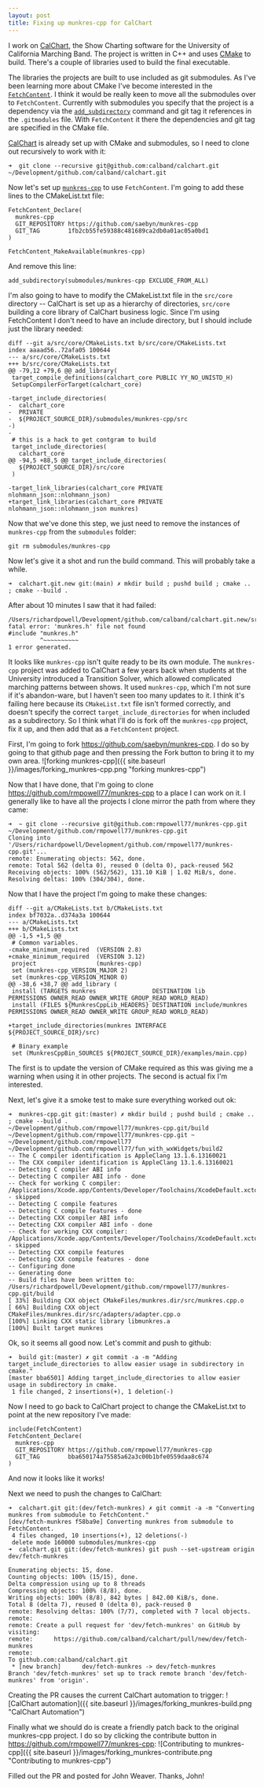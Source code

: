 ```yaml
---
layout: post
title: Fixing up munkres-cpp for CalChart
---
```


I work on [CalChart](https://github.com/calband/calchart), the Show Charting software for the University of California Marching Band.  The project is written in C++ and uses [CMake](https://cmake.org) to build.  There's a couple of libraries used to build the final executable.

The libraries the projects are built to use included as git submodules.  As I've been learning more about CMake I've become interested in the [`FetchContent`](https://cmake.org/cmake/help/latest/module/FetchContent.html).  I think it would be really keen to move all the submodules over to `FetchContent`.  Currently with submodules you specify that the project is a dependency via the [`add_subdirectory`](https://cmake.org/cmake/help/latest/command/add_subdirectory.html) command and git tag it references in the `.gitmodules` file.  With `FetchContent` it  there the dependencies and git tag are specified in the CMake file.

[CalChart](https://github.com/calband/calchart) is already set up with CMake and submodules, so I need to clone out recursively to work with it:

```
➜  git clone --recursive git@github.com:calband/calchart.git ~/Development/github.com/calband/calchart.git
```

Now let's set up [`munkres-cpp`](https://github.com/saebyn/munkres-cpp) to use `FetchContent`.  I'm going to add these lines to the CMakeList.txt file:

```
FetchContent_Declare(
  munkres-cpp
  GIT_REPOSITORY https://github.com/saebyn/munkres-cpp
  GIT_TAG        1fb2cb55fe59388c481689ca2db0a01ac05a0bd1
)

FetchContent_MakeAvailable(munkres-cpp)
```

And remove this line:

```
add_subdirectory(submodules/munkres-cpp EXCLUDE_FROM_ALL)
```

I'm also going to have to modify the CMakeList.txt file in the `src/core` directory -- CalChart is set up as a hierarchy of directories, `src/core` building a core library of CalChart business logic.  Since I'm using FetchContent I don't need to have an include directory, but I should include just the library needed:

```
diff --git a/src/core/CMakeLists.txt b/src/core/CMakeLists.txt
index aaaad56..72afa05 100644
--- a/src/core/CMakeLists.txt
+++ b/src/core/CMakeLists.txt
@@ -79,12 +79,6 @@ add_library(
 target_compile_definitions(calchart_core PUBLIC YY_NO_UNISTD_H)
 SetupCompilerForTarget(calchart_core)
 
-target_include_directories(
-  calchart_core
-  PRIVATE
-  ${PROJECT_SOURCE_DIR}/submodules/munkres-cpp/src
-)
-
 # this is a hack to get contgram to build
 target_include_directories(
   calchart_core
@@ -94,5 +88,5 @@ target_include_directories(
   ${PROJECT_SOURCE_DIR}/src/core
 )
 
-target_link_libraries(calchart_core PRIVATE nlohmann_json::nlohmann_json)
+target_link_libraries(calchart_core PRIVATE nlohmann_json::nlohmann_json munkres)
```
 


Now that we've done this step, we just need to remove the instances of `munkres-cpp` from the `submodules` folder:

```
git rm submodules/munkres-cpp 
```


Now let's give it a shot and run the build command.  This will probably take a while.

```
➜  calchart.git.new git:(main) ✗ mkdir build ; pushd build ; cmake .. ; cmake --build .
```

After about 10 minutes I saw that it had failed:

```
/Users/richardpowell/Development/github.com/calband/calchart.git.new/src/core/e7_transition_solver.cpp:16:10: fatal error: 'munkres.h' file not found
#include "munkres.h"
         ^~~~~~~~~~~
1 error generated.
```

It looks like `munkres-cpp` isn't quite ready to be its own module.  The `munkres-cpp` project was added to CalChart a few years back when students at the University introduced a Transition Solver, which allowed complicated marching patterns between shows.  It used `munkres-cpp`, which I'm not sure if it's abandon-ware, but I haven't seen too many updates to it.  I think it's failing here because its `CMakeList.txt` file isn't formed correctly, and doesn't specify the correct `target_include_directories` for when included as a subdirectory.  So I think what I'll do is fork off the `munkres-cpp` project, fix it up, and then add that as a `FetchContent` project.

First, I'm going to fork <https://github.com/saebyn/munkres-cpp>.  I do so by going to that github page and then pressing the Fork button to bring it to my own area. 
![forking munkres-cpp]({{ site.baseurl }}/images/forking_munkres-cpp.png "forking munkres-cpp")

Now that I have done, that I'm going to clone <https://github.com/rmpowell77/munkres-cpp> to a place I can work on it.  I generally like to have all the projects I clone mirror the path from where they came:

```
➜  ~ git clone --recursive git@github.com:rmpowell77/munkres-cpp.git ~/Development/github.com/rmpowell77/munkres-cpp.git
Cloning into '/Users/richardpowell/Development/github.com/rmpowell77/munkres-cpp.git'...
remote: Enumerating objects: 562, done.
remote: Total 562 (delta 0), reused 0 (delta 0), pack-reused 562
Receiving objects: 100% (562/562), 131.10 KiB | 1.02 MiB/s, done.
Resolving deltas: 100% (304/304), done.
```

Now that I have the project I'm going to make these changes:

```
diff --git a/CMakeLists.txt b/CMakeLists.txt
index bf7032a..d374a3a 100644
--- a/CMakeLists.txt
+++ b/CMakeLists.txt
@@ -1,5 +1,5 @@
 # Common variables.
-cmake_minimum_required  (VERSION 2.8)
+cmake_minimum_required  (VERSION 3.12)
 project                 (munkres-cpp)
 set (munkres-cpp_VERSION_MAJOR 2)
 set (munkres-cpp_VERSION_MINOR 0)
@@ -38,6 +38,7 @@ add_library (
 install (TARGETS munkres                DESTINATION lib     PERMISSIONS OWNER_READ OWNER_WRITE GROUP_READ WORLD_READ)
 install (FILES ${MunkresCppLib_HEADERS} DESTINATION include/munkres PERMISSIONS OWNER_READ OWNER_WRITE GROUP_READ WORLD_READ)
 
+target_include_directories(munkres INTERFACE ${PROJECT_SOURCE_DIR}/src)
 
 # Binary example
 set (MunkresCppBin_SOURCES ${PROJECT_SOURCE_DIR}/examples/main.cpp)
```

The first is to update the version of CMake required as this was giving me a warning when using it in other projects.  The second is actual fix I'm interested.

Next, let's give it a smoke test to make sure everything worked out ok:

```
➜  munkres-cpp.git git:(master) ✗ mkdir build ; pushd build ; cmake .. ; cmake --build .
~/Development/github.com/rmpowell77/munkres-cpp.git/build ~/Development/github.com/rmpowell77/munkres-cpp.git ~ ~/Development/github.com/rmpowell77 ~/Development/github.com/rmpowell77/fun_with_wxWidgets/build2
-- The C compiler identification is AppleClang 13.1.6.13160021
-- The CXX compiler identification is AppleClang 13.1.6.13160021
-- Detecting C compiler ABI info
-- Detecting C compiler ABI info - done
-- Check for working C compiler: /Applications/Xcode.app/Contents/Developer/Toolchains/XcodeDefault.xctoolchain/usr/bin/cc - skipped
-- Detecting C compile features
-- Detecting C compile features - done
-- Detecting CXX compiler ABI info
-- Detecting CXX compiler ABI info - done
-- Check for working CXX compiler: /Applications/Xcode.app/Contents/Developer/Toolchains/XcodeDefault.xctoolchain/usr/bin/c++ - skipped
-- Detecting CXX compile features
-- Detecting CXX compile features - done
-- Configuring done
-- Generating done
-- Build files have been written to: /Users/richardpowell/Development/github.com/rmpowell77/munkres-cpp.git/build
[ 33%] Building CXX object CMakeFiles/munkres.dir/src/munkres.cpp.o
[ 66%] Building CXX object CMakeFiles/munkres.dir/src/adapters/adapter.cpp.o
[100%] Linking CXX static library libmunkres.a
[100%] Built target munkres
```

Ok, so it seems all good now.  Let's commit and push to github:

```
➜  build git:(master) ✗ git commit -a -m "Adding target_include_directories to allow easier usage in subdirectory in cmake."   
[master bba6501] Adding target_include_directories to allow easier usage in subdirectory in cmake.
 1 file changed, 2 insertions(+), 1 deletion(-)
```

Now I need to go back to CalChart project to change the CMakeList.txt to point at the new repository I've made:

```
include(FetchContent)
FetchContent_Declare(
  munkres-cpp
  GIT_REPOSITORY https://github.com/rmpowell77/munkres-cpp
  GIT_TAG        bba650174a75585a62a3c00b1bfe0559daa8c674
)
```

And now it looks like it works!  

Next we need to push the changes to CalChart:

```
➜  calchart.git git:(dev/fetch-munkres) ✗ git commit -a -m "Converting munkres from submodule to FetchContent."
[dev/fetch-munkres f58ba9e] Converting munkres from submodule to FetchContent.
 4 files changed, 10 insertions(+), 12 deletions(-)
 delete mode 160000 submodules/munkres-cpp
➜  calchart.git git:(dev/fetch-munkres) git push --set-upstream origin dev/fetch-munkres

Enumerating objects: 15, done.
Counting objects: 100% (15/15), done.
Delta compression using up to 8 threads
Compressing objects: 100% (8/8), done.
Writing objects: 100% (8/8), 842 bytes | 842.00 KiB/s, done.
Total 8 (delta 7), reused 0 (delta 0), pack-reused 0
remote: Resolving deltas: 100% (7/7), completed with 7 local objects.
remote: 
remote: Create a pull request for 'dev/fetch-munkres' on GitHub by visiting:
remote:      https://github.com/calband/calchart/pull/new/dev/fetch-munkres
remote: 
To github.com:calband/calchart.git
 * [new branch]      dev/fetch-munkres -> dev/fetch-munkres
Branch 'dev/fetch-munkres' set up to track remote branch 'dev/fetch-munkres' from 'origin'.
```

Creating the PR causes the current CalChart automation to trigger: 
![CalChart automation]({{ site.baseurl }}/images/forking_munkres-build.png "CalChart Automation")

Finally what we should do is create a friendly patch back to the original munkres-cpp project.  I do so by clicking the contribute button in <https://github.com/rmpowell77/munkres-cpp>:
![Contributing to munkres-cpp]({{ site.baseurl }}/images/forking_munkres-contribute.png "Contributing to munkres-cpp")

Filled out the PR and posted for John Weaver.  Thanks, John!


